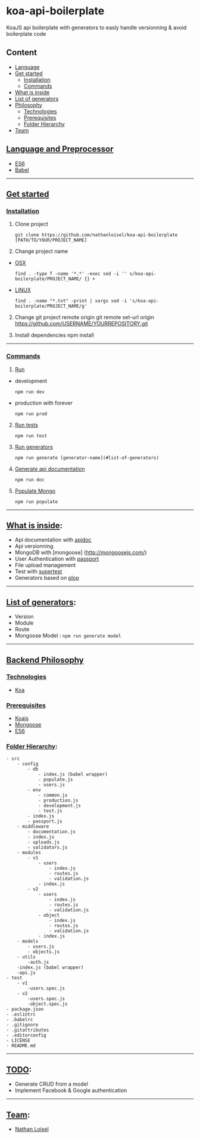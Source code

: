 # koa-api-boilerplate
KoaJS api boilerplate with generators to easly handle versionning &amp; avoid boilerplate code


## Content
- [Language](#language-and-preprocessor)
- [Get started](#get-started)
    - [Installation](#installation)
    - [Commands](#commands)
- [What is inside](#what-is-inside)
- [List of generators](#list-of-generators)
- [Philosophy](#philosophy)
    - [Technologies](#technologies)
    - [Prerequisites](#prerequisites)
    - [Folder Hierarchy](#folder-hierarchy)
- [Team](#team)

## [Language and Preprocessor](#language-preprocessor)
* [ES6](http://es6-features.org)
* [Babel](https://babeljs.io/)

---

## [Get started](#get-started)

### [Installation](#installation)

1. Clone project
    ```
    git clone https://github.com/nathanloisel/koa-api-boilerplate [PATH/TO/YOUR/PROJECT_NAME]
    ```

2. Change project name
- [OSX](#osx)
    ```
    find . -type f -name '*.*' -exec sed -i '' s/koa-api-boilerplate/PROJECT_NAME/ {} +
    ```
- [LINUX](#linux)
    ```
    find . -name "*.txt" -print | xargs sed -i 's/koa-api-boilerplate/PROJECT_NAME/g'
    ```

2. Change git project remote origin
git remote set-url origin https://github.com/USERNAME/YOURREPOSITORY.git

3. Install dependencies
npm install

---

### [Commands](#commands)

1. [Run](#run)
- development
    ```
    npm run dev
    ```
- production with forever
    ```
    npm run prod
    ```

2. [Run tests](#run-tests)
    ```
    npm run test
    ```

3. [Run generators](#run-generators)
    ```
    npm run generate [generator-name](#list-of-generators)
    ```

4. [Generate api documentation](#generate-api-documentation)
    ```
    npm run doc
    ```

5. [Populate Mongo](#populate-mongo)
    ```
    npm run populate
    ```

---

## [What is inside](#what-is-inside):
- Api documentation with [apidoc](http://apidocjs.com/)
- Api versionning
- MongoDB with [mongoose] (http://mongoosejs.com/)
- User Authentication with [passport](http://passportjs.org/)
- File upload management
- Test with [supertest](https://github.com/visionmedia/supertest)
- Generators based on [plop](https://github.com/amwmedia/plop)

---

## [List of generators](#list-of-generators):
- Version
- Module
- Route
- Mongoose Model : `npm run generate model`

---

## [Backend Philosophy](#philosophy)

### [Technologies](#technologies)
* [Koa](http://koajs.com/)

### [Prerequisites](#prerequisites)
- [Koajs](http://koajs.com/)
- [Mongoose](http://mongoosejs.com/)
- [ES6](http://ccoenraets.github.io/es6-tutorial/)

### [Folder Hierarchy](#folder-hierarchy):
    - src
        - config
            - db
                - index.js (babel wrapper)
                - populate.js
                - users.js
            - env
                - common.js
                - production.js
                - development.js
                - test.js
            - index.js
            - passport.js
        - middleware
            - documentation.js
            - index.js
            - uploads.js
            - validators.js
        - modules
            - v1
                - users
                    - index.js
                    - routes.js
                    - validation.js
                - index.js
            - v2
                - users
                    - index.js
                    - routes.js
                    - validation.js
                - object
                    - index.js
                    - routes.js
                    - validation.js
                - index.js
        - models
            - users.js
            - objects.js
        - utils
            -auth.js
        -index.js (babel wrapper)
        -api.js
    - test
        - v1
            -users.spec.js
        - v2
            -users.spec.js
            -object.spec.js
    - package.json
    - .eslintrc
    - .babelrc
    - .gitignore
    - .gitattributes
    - .editorconfig
    - LICENSE
    - README.md

---

## [TODO](#todo):
- Generate CRUD from a model
- Implement Facebook & Google authentication

---

## [Team](#team):
* [Nathan Loisel](https://github.com/nathanloisel)
